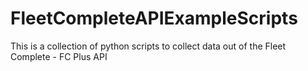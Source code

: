 # FleetCompleteAPIExampleScripts
This is a collection of python scripts to collect data out of the Fleet Complete - FC Plus API
